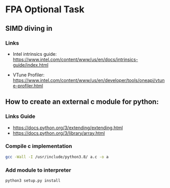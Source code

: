 # FPA Optional Task

## SIMD diving in

### Links
- Intel intrinsics guide: https://www.intel.com/content/www/us/en/docs/intrinsics-guide/index.html

- VTune Profiler:
https://www.intel.com/content/www/us/en/developer/tools/oneapi/vtune-profiler.html

## How to create an external c module for python:

### Links Guide
- https://docs.python.org/3/extending/extending.html
- https://docs.python.org/3/library/array.html

### Compile c implementation
```bash
gcc -Wall -I /usr/include/python3.8/ a.c -o a
```

### Add module to interpreter
```bash
python3 setup.py install
```
